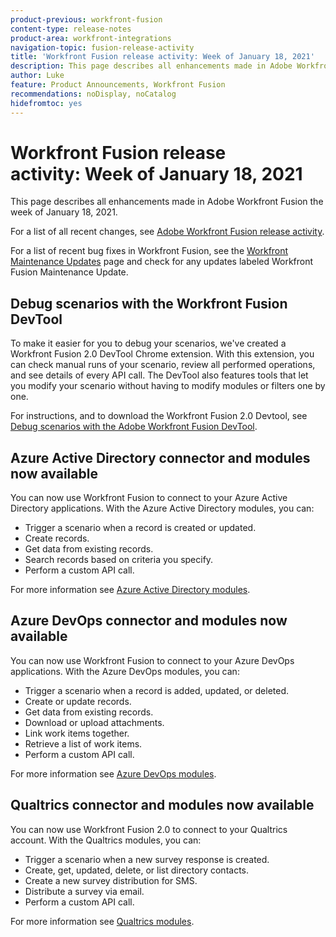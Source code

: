 ```yaml
---
product-previous: workfront-fusion
content-type: release-notes
product-area: workfront-integrations
navigation-topic: fusion-release-activity
title: 'Workfront Fusion release activity: Week of January 18, 2021'
description: This page describes all enhancements made in Adobe Workfront Fusion the week of January 18, 2021.
author: Luke
feature: Product Announcements, Workfront Fusion
recommendations: noDisplay, noCatalog
hidefromtoc: yes
---
```

# Workfront Fusion release activity:&nbsp;Week of January 18, 2021

This page describes all enhancements made in Adobe Workfront Fusion the week of January 18, 2021.

For a list of all recent changes, see [Adobe Workfront Fusion release activity](/help/workfront-fusion/fusion-product-releases/fusion-release-activity.md).

For a list of recent bug fixes in Workfront Fusion, see the [Workfront Maintenance Updates](https://experienceleague.adobe.com/docs/workfront-known-issues/releases/current-updates.html) page and check for any updates labeled Workfront Fusion Maintenance Update.

## Debug scenarios with the Workfront Fusion DevTool

To make it easier for you to debug your scenarios, we've created a Workfront Fusion 2.0 DevTool Chrome extension. With this extension, you can check manual runs of your scenario, review all performed operations, and see details of every API call. The DevTool also features tools that let you modify your scenario without having to modify modules or filters one by one.

For instructions, and to download the Workfront Fusion 2.0 Devtool, see [Debug scenarios with the Adobe Workfront Fusion DevTool](../../../workfront-fusion/scenarios/debug-scenarios-with-dev-tool.md).

## Azure Active Directory connector and modules now available

You can now use Workfront Fusion to connect to your Azure Active Directory applications. With the Azure Active Directory modules, you can:

* Trigger a scenario when a record is created or updated.
* Create records.
* Get data from existing records.
* Search records based on criteria you specify.
* Perform a custom API call.

For more information see [Azure Active Directory modules](../../../workfront-fusion/apps-and-their-modules/azure-ad-modules.md).

## Azure DevOps connector and modules now available

You can now use Workfront Fusion to connect to your Azure DevOps applications. With the Azure DevOps modules, you can:

* Trigger a scenario when a record is added, updated, or deleted.
* Create or update records.
* Get data from existing records.
* Download or upload attachments.
* Link work items together.
* Retrieve a list of work items.
* Perform a custom API call.

For more information see [Azure DevOps modules](../../../workfront-fusion/apps-and-their-modules/azure-dev-ops.md).

## Qualtrics connector and modules now available

You can now use Workfront Fusion 2.0 to connect to your Qualtrics account. With the Qualtrics modules, you can:

* Trigger a scenario when a new survey response is created.
* Create, get, updated, delete, or list directory contacts.
* Create a new survey distribution for SMS.
* Distribute a survey via email.
* Perform a custom API call.

For more information see [Qualtrics modules](../../../workfront-fusion/apps-and-their-modules/qualtrics-modules.md).
